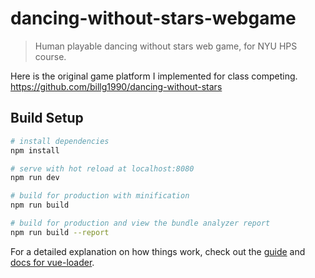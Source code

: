 # dancing-without-stars-webgame

> Human playable dancing without stars web game, for NYU HPS course.

Here is the original game platform I implemented for class competing.
<https://github.com/billg1990/dancing-without-stars>

## Build Setup

``` bash
# install dependencies
npm install

# serve with hot reload at localhost:8080
npm run dev

# build for production with minification
npm run build

# build for production and view the bundle analyzer report
npm run build --report
```

For a detailed explanation on how things work, check out the [guide](http://vuejs-templates.github.io/webpack/) and [docs for vue-loader](http://vuejs.github.io/vue-loader).

